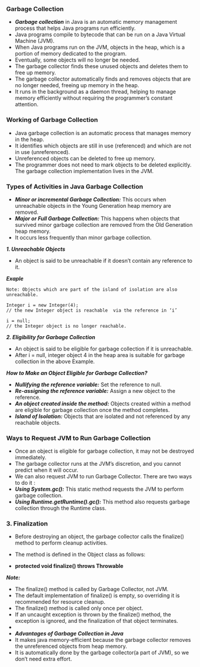 ### Garbage Collection 

- ***Garbage collection*** in Java is an automatic memory management process that helps Java programs run efficiently.
- Java programs compile to bytecode that can be run on a Java Virtual Machine (JVM).
- When Java programs run on the JVM, objects in the heap, which is a portion of memory dedicated to the program.
- Eventually, some objects will no longer be needed.
- The garbage collector finds these unused objects and deletes them to free up memory.
- The garbage collector automatically finds and removes objects that are no longer needed, freeing up memory in the heap.
- It runs in the background as a daemon thread, helping to manage memory efficiently without requiring the programmer’s constant attention.

### Working of Garbage Collection
- Java garbage collection is an automatic process that manages memory in the heap.
- It identifies which objects are still in use (referenced) and which are not in use (unreferenced).
- Unreferenced objects can be deleted to free up memory.
- The programmer does not need to mark objects to be deleted explicitly. The garbage collection implementation lives in the JVM. 

### Types of Activities in Java Garbage Collection

- ***Minor or incremental Garbage Collection:*** This occurs when unreachable objects in the Young Generation heap memory are removed.
- ***Major or Full Garbage Collection:*** This happens when objects that survived minor garbage collection are removed from the Old Generation heap memory. 
- It occurs less frequently than minor garbage collection.

***1. Unreachable Objects***
- An object is said to be unreachable if it doesn’t contain any reference to it.

***Exaple***
```
Note: Objects which are part of the island of isolation are also unreachable.

Integer i = new Integer(4);
// the new Integer object is reachable  via the reference in ‘i’

i = null;
// the Integer object is no longer reachable. 
```

***2. Eligibility for Garbage Collection***

- An object is said to be eligible for garbage collection if it is unreachable. 
- After i = null, integer object 4 in the heap area is suitable for garbage collection in the above Example.

***How to Make an Object Eligible for Garbage Collection?***

- ***Nullifying the reference variable:*** Set the reference to null.
- ***Re-assigning the reference variable:*** Assign a new object to the reference.
- ***An object created inside the method:*** Objects created within a method are eligible for garbage collection once the method completes.
- ***Island of Isolation:*** Objects that are isolated and not referenced by any reachable objects.

### Ways to Request JVM to Run Garbage Collection
- Once an object is eligible for garbage collection, it may not be destroyed immediately.
- The garbage collector runs at the JVM’s discretion, and you cannot predict when it will occur.
- We can also request JVM to run Garbage Collector. There are two ways to do it :
- ***Using System.gc():*** This static method requests the JVM to perform garbage collection.
- ***Using Runtime.getRuntime().gc():*** This method also requests garbage collection through the Runtime class.

### 3. Finalization

- Before destroying an object, the garbage collector calls the finalize() method to perform cleanup activities. 
- The method is defined in the Object class as follows:

- **protected void finalize() throws Throwable**

***Note:***

- The finalize() method is called by Garbage Collector, not JVM.
- The default implementation of finalize() is empty, so overriding it is recommended for resource cleanup.
- The finalize() method is called only once per object.
- If an uncaught exception is thrown by the finalize() method, the exception is ignored, and the finalization of that object terminates.
- 
- ***Advantages of Garbage Collection in Java***
- It makes java memory-efficient because the garbage collector removes the unreferenced objects from heap memory.
- It is automatically done by the garbage collector(a part of JVM), so we don’t need extra effort.
